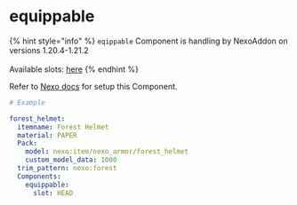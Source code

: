 # equippable

{% hint style="info" %}
`eqippable` Component is handling by NexoAddon on versions 1.20.4-1.21.2\
\
Available slots: [here](https://helpch.at/docs/1.20.4/org/bukkit/inventory/EquipmentSlot.html#enum-constant-summary)
{% endhint %}

Refer to [Nexo docs](https://docs.nexomc.com/configuration/items-advanced) for setup this Component.

```yaml
# Example

forest_helmet:
  itemname: Forest Helmet
  material: PAPER
  Pack:
    model: nexo:item/nexo_armor/forest_helmet
    custom_model_data: 1000
  trim_pattern: nexo:forest
  Components:
    equippable:
      slot: HEAD
```
